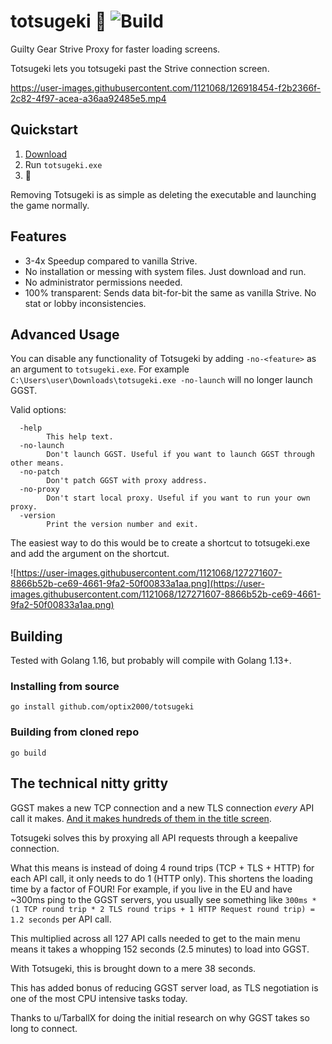 # totsugeki 🐬 ![Build](https://github.com/optix2000/totsugeki/actions/workflows/build.yml/badge.svg)

Guilty Gear Strive Proxy for faster loading screens.

Totsugeki lets you totsugeki past the Strive connection screen.

https://user-images.githubusercontent.com/1121068/126918454-f2b2366f-2c82-4f97-acea-a36aa92485e5.mp4

## Quickstart

1. [Download](https://github.com/optix2000/totsugeki/releases)
2. Run `totsugeki.exe`
3. 🐬

Removing Totsugeki is as simple as deleting the executable and launching the game normally.

## Features

- 3-4x Speedup compared to vanilla Strive.
- No installation or messing with system files. Just download and run.
- No administrator permissions needed.
- 100% transparent: Sends data bit-for-bit the same as vanilla Strive. No stat or lobby inconsistencies.

## Advanced Usage

You can disable any functionality of Totsugeki by adding `-no-<feature>` as an argument to `totsugeki.exe`. For example `C:\Users\user\Downloads\totsugeki.exe -no-launch` will no longer launch GGST.

Valid options:

```none
  -help
        This help text.
  -no-launch
        Don't launch GGST. Useful if you want to launch GGST through other means.
  -no-patch
        Don't patch GGST with proxy address.
  -no-proxy
        Don't start local proxy. Useful if you want to run your own proxy.
  -version
        Print the version number and exit.
```

The easiest way to do this would be to create a shortcut to totsugeki.exe and add the argument on the shortcut.

![https://user-images.githubusercontent.com/1121068/127271607-8866b52b-ce69-4661-9fa2-50f00833a1aa.png](https://user-images.githubusercontent.com/1121068/127271607-8866b52b-ce69-4661-9fa2-50f00833a1aa.png)

## Building

Tested with Golang 1.16, but probably will compile with Golang 1.13+.

### Installing from source

`go install github.com/optix2000/totsugeki`

### Building from cloned repo

`go build`

## The technical nitty gritty

GGST makes a new TCP connection and a new TLS connection _every_ API call it makes. [And it makes hundreds of them in the title screen](https://www.reddit.com/r/Guiltygear/comments/oaqwo5/analysis_of_network_traffic_at_game_startup/).

Totsugeki solves this by proxying all API requests through a keepalive connection.

What this means is instead of doing 4 round trips (TCP + TLS + HTTP) for each API call, it only needs to do 1 (HTTP only). This shortens the loading time by a factor of FOUR!
For example, if you live in the EU and have ~300ms ping to the GGST servers, you usually see something like `300ms * (1 TCP round trip * 2 TLS round trips + 1 HTTP Request round trip) = 1.2 seconds` per API call.

This multiplied across all 127 API calls needed to get to the main menu means it takes a whopping 152 seconds (2.5 minutes) to load into GGST.

With Totsugeki, this is brought down to a mere 38 seconds.

This has added bonus of reducing GGST server load, as TLS negotiation is one of the most CPU intensive tasks today.

Thanks to u/TarballX for doing the initial research on why GGST takes so long to connect.

